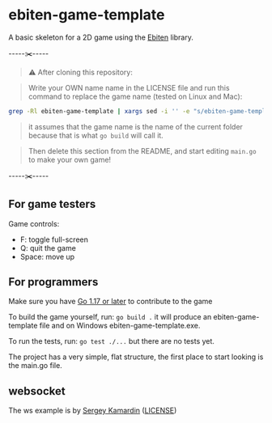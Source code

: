 # ebiten-game-template

A basic skeleton for a 2D game using the [Ebiten](https://ebiten.org/) library.

-----✂️-----

> ⚠️ After cloning this repository:

> Write your OWN name name in the LICENSE file and run this command to replace the game name (tested on Linux and Mac):

```bash
grep -Rl ebiten-game-template | xargs sed -i '' -e "s/ebiten-game-template/${PWD##*/}/g"
```

> it assumes that the game name is the name of the current folder because that is what `go build` will call it.

> Then delete this section from the README, and start editing `main.go` to make your own game!

-----✂️-----

## For game testers

<!-- TODO: add a link to the latest downloads page -->

Game controls:
- F: toggle full-screen
- Q: quit the game
- Space: move up

## For programmers

Make sure you have [Go 1.17 or later](https://go.dev/) to contribute to the game

To build the game yourself, run: `go build .` it will produce an ebiten-game-template file and on Windows ebiten-game-template.exe.

To run the tests, run: `go test ./...` but there are no tests yet.

The project has a very simple, flat structure, the first place to start looking is the main.go file.

## websocket 
The ws example is
 by [Sergey Kamardin](https://github.com/gobwas/ws)
 ([LICENSE](https://github.com/gobwas/ws/blob/master/LICENSE))

